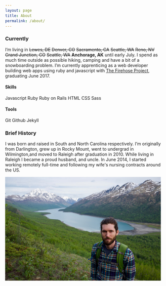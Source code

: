 ```yaml
---
layout: page
title: About
permalink: /about/
---
```


### Currently

<p>I’m living in <del>Lewes,&nbsp;DE</del> <del>Denver,&nbsp;CO</del> <del>Sacramento,&nbsp;CA</del> <del>Seattle,&nbsp;WA</del> <del>Reno, NV</del> <del>Grand Junction, CO</del> <del>Seattle, WA</del> <strong>Anchorage, AK</strong> until early July. I spend as much time outside as possible hiking, camping and have a bit of a snowboarding problem. I’m currently apprenticing as a web developer building web apps using ruby and javascript with <a href="http://www.thefirehoseproject.com/">The&nbsp;Firehose&nbsp;Project</a>, graduating June 2017.</p>

#### Skills
<span class="badge">Javascript</span>
<span class="badge">Ruby</span>
<span class="badge">Ruby on Rails</span>
<span class="badge">HTML</span>
<span class="badge">CSS</span>
<span class="badge">Sass</span>

#### Tools
<span class="badge">Git</span>
<span class="badge">Github</span>
<span class="badge">Jekyll</span>

### Brief History

I was born and raised in South and North Carolina respectively. I’m originally from Darlington, grew up in Rocky Mount, went to undergrad in Wilmington,and moved to Raleigh after graduation in 2010. While living in Raleigh I became a proud husband, and uncle. In June 2014, I started working remotely full-time and following my wife's nursing contracts around the US.

![Hello my name is Justin](/../images/about-pic.jpg)

<!--<div id="about-position" class="rellax-uncentered" data-rellax-speed="-7"><h1 class="section-headline">ABOUT</h1></div>-->
